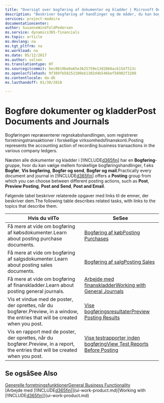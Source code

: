```yaml
---
title: "Oversigt over bogføring af dokumenter og kladder | Microsoft Docs"
description: "Beskriver bogføring af handlinger og de måder, du kan bogføre dokumenter og kladder."
services: project-madeira
documentationcenter: 
author: SusanneWindfeldPedersen
ms.service: dynamics365-financials
ms.topic: article
ms.devlang: na
ms.tgt_pltfrm: na
ms.workload: na
ms.date: 05/12/2017
ms.author: solsen
ms.translationtype: HT
ms.sourcegitcommit: bec0619be0a65e3625759e13d2866ac615d7513c
ms.openlocfilehash: 9f389fb58252100eb1302d4b546bef58902f3208
ms.contentlocale: da-dk
ms.lasthandoff: 01/30/2018

---
```

# <a name="post-documents-and-journals"></a><span data-ttu-id="a01ed-103">Bogføre dokumenter og kladder</span><span class="sxs-lookup"><span data-stu-id="a01ed-103">Post Documents and Journals</span></span>
<span data-ttu-id="a01ed-104">Bogføringen repræsenterer regnskabshandlingen, som registrerer forretningstransaktioner i forskellige virksomhedsfinanskonti.</span><span class="sxs-lookup"><span data-stu-id="a01ed-104">Posting represents the accounting action of recording business transactions in the various company ledgers.</span></span>

<span data-ttu-id="a01ed-105">Næsten alle dokumenter og kladder i [!INCLUDE[d365fin](includes/d365fin_md.md)] har en **Bogføring**-gruppe, hvor du kan vælge mellem forskellige bogføringshandlinger, f.eks **Bogfør**, **Vis bogføring**, **Bogfør og send**, **Bogfør og mail**.</span><span class="sxs-lookup"><span data-stu-id="a01ed-105">Practically every document and journal in [!INCLUDE[d365fin](includes/d365fin_md.md)] offers a **Posting** group from which you can choose between different posting actions, such as **Post**, **Preview Posting**, **Post and Send**, **Post and Email**.</span></span>

<span data-ttu-id="a01ed-106">Følgende tabel beskriver relaterede opgaver med links til de emner, der beskriver dem.</span><span class="sxs-lookup"><span data-stu-id="a01ed-106">The following table describes related tasks, with links to the topics that describe them.</span></span>

| <span data-ttu-id="a01ed-107">Hvis du vil</span><span class="sxs-lookup"><span data-stu-id="a01ed-107">To</span></span> | <span data-ttu-id="a01ed-108">Se</span><span class="sxs-lookup"><span data-stu-id="a01ed-108">See</span></span> |
| --- | --- |
| <span data-ttu-id="a01ed-109">Få mere at vide om bogføring af købsdokumenter.</span><span class="sxs-lookup"><span data-stu-id="a01ed-109">Learn about posting purchase documents.</span></span> |[<span data-ttu-id="a01ed-110">Bogføring af køb</span><span class="sxs-lookup"><span data-stu-id="a01ed-110">Posting Purchases</span></span>](ui-post-purchases.md) |
| <span data-ttu-id="a01ed-111">Få mere at vide om bogføring af salgsdokumenter.</span><span class="sxs-lookup"><span data-stu-id="a01ed-111">Learn about posting sales documents.</span></span> |[<span data-ttu-id="a01ed-112">Bogføring af salg</span><span class="sxs-lookup"><span data-stu-id="a01ed-112">Posting Sales</span></span>](ui-post-sales.md) |
| <span data-ttu-id="a01ed-113">Få mere at vide om bogføring af finanskladder.</span><span class="sxs-lookup"><span data-stu-id="a01ed-113">Learn about posting general journals.</span></span> |[<span data-ttu-id="a01ed-114">Arbejde med finanskladder</span><span class="sxs-lookup"><span data-stu-id="a01ed-114">Working with General Journals</span></span>](ui-work-general-journals.md) |
| <span data-ttu-id="a01ed-115">Vis et vindue med de poster, der oprettes, når du bogfører.</span><span class="sxs-lookup"><span data-stu-id="a01ed-115">Preview, in a window, the entries that will be created when you post.</span></span> |[<span data-ttu-id="a01ed-116">Vise bogføringsresultater</span><span class="sxs-lookup"><span data-stu-id="a01ed-116">Preview Posting Results</span></span>](ui-how-preview-post-results.md) |
| <span data-ttu-id="a01ed-117">Vis en rapport med de poster, der oprettes, når du bogfører.</span><span class="sxs-lookup"><span data-stu-id="a01ed-117">Preview, in a report, the entries that will be created when you post.</span></span> |[<span data-ttu-id="a01ed-118">Vise testrapporter inden bogføring</span><span class="sxs-lookup"><span data-stu-id="a01ed-118">View Test Reports Before Posting</span></span>](ui-how-view-test-reports-posting.md) |

## <a name="see-also"></a><span data-ttu-id="a01ed-119">Se også</span><span class="sxs-lookup"><span data-stu-id="a01ed-119">See Also</span></span>
[<span data-ttu-id="a01ed-120">Generelle forretningsfunktioner</span><span class="sxs-lookup"><span data-stu-id="a01ed-120">General Business Functionality</span></span>](ui-across-business-areas.md)  
<span data-ttu-id="a01ed-121">[Arbejde med [!INCLUDE[d365fin](includes/d365fin_md.md)]](ui-work-product.md)</span><span class="sxs-lookup"><span data-stu-id="a01ed-121">[Working with [!INCLUDE[d365fin](includes/d365fin_md.md)]](ui-work-product.md)</span></span>


